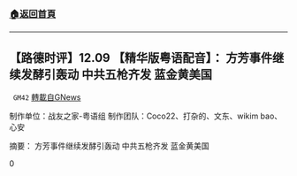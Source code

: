 ###  [:house:返回首頁](https://github.com/ourhimalayas/txt)
---

## 【路德时评】12.09 【精华版粤语配音】： 方芳事件继续发酵引轰动 中共五枪齐发 蓝金黄美国
` GM42` [轉載自GNews](https://gnews.org/zh-hans/663793/)

制作单位：战友之家-粤语组
制作团队：Coco22、打杂的、文东、wikim bao、心安



摘要：
方芳事件继续发酵引轰动 中共五枪齐发 蓝金黄美国

0
